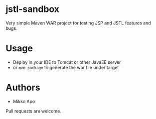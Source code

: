 # jstl-sandbox

Very simple Maven WAR project for testing JSP and JSTL features and bugs.

# Usage

* Deploy in your IDE to Tomcat or other JavaEE server
* or `mvn package` to generate the war file under target

# Authors

* Mikko Apo

Pull requests are welcome.